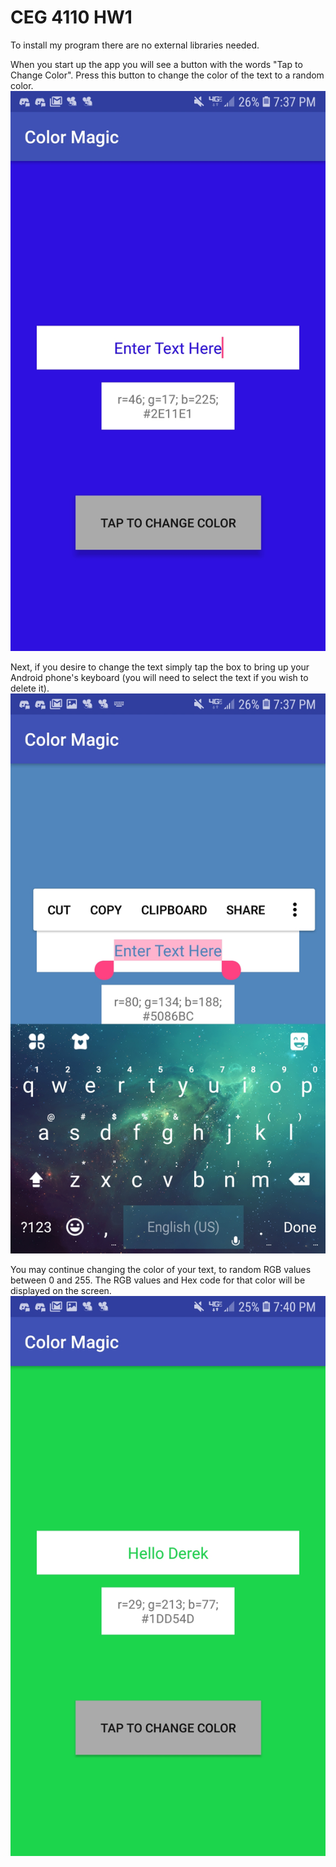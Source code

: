 # CEG 4110 HW1

To install my program there are no external libraries needed.

When you start up the app you will see a button with the words "Tap to Change Color".  Press this button to change the color of the text to a random color.
![alt text](https://github.com/Rakiir/CEG-4110-HW1/blob/master/Screenshot_20180918-193714_Color%20Magic.jpg "Screenshot 1")

Next, if you desire to change the text simply tap the box to bring up your Android phone's keyboard (you will need to select the text if you wish to delete it).
![alt text](https://github.com/Rakiir/CEG-4110-HW1/blob/master/Screenshot_20180918-193729_Color%20Magic.jpg "Screenshot 2")

You may continue changing the color of your text, to random RGB values between 0 and 255.  The RGB values and Hex code for that color will be displayed on the screen.
![alt text](https://github.com/Rakiir/CEG-4110-HW1/blob/master/Screenshot_20180918-194005_Color%20Magic.jpg "Screenshot 2")
